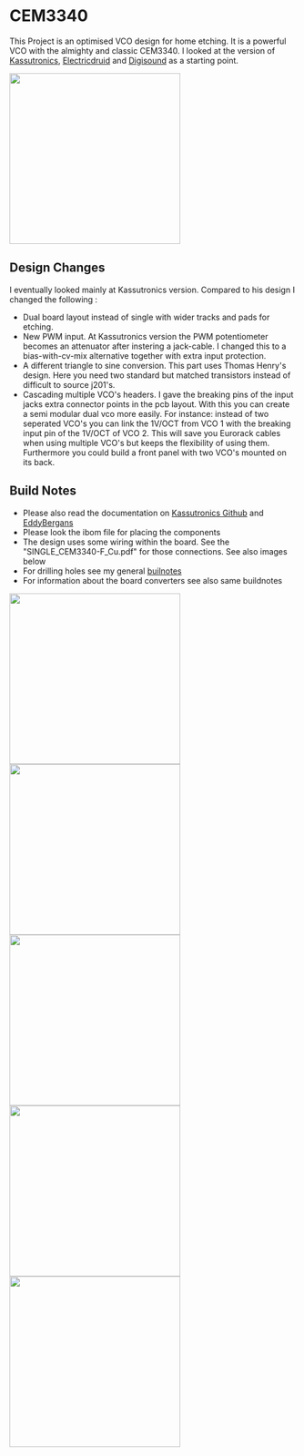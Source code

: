 # CEM3340

This Project is an optimised VCO design for home etching. It is a powerful VCO with the almighty and classic CEM3340. I looked at the version of [Kassutronics](https://kassu2000.blogspot.com/2018/06/vco-3340.html), [Electricdruid](https://electricdruid.net/cem3340-vco-voltage-controlled-oscillator-designs/) and  [Digisound](https://www.eddybergman.com/2020/01/synthesizer-build-part-18-really-good.html) as a starting point.

<img src="https://raw.githubusercontent.com/PierreIsCoding/sdiy/main/CEM3340_VCO/images/20210808_181042.jpg" width="300" />


## Design Changes
I eventually looked mainly at Kassutronics version. Compared to his design I changed the following :
* Dual board layout instead of single with wider tracks and pads for etching.
* New PWM input. At Kassutronics version the PWM potentiometer becomes an attenuator after instering a jack-cable. I changed this to a bias-with-cv-mix alternative together with extra input protection.
* A different triangle to sine conversion. This part uses Thomas Henry's design. Here you need two standard but matched transistors instead of difficult to source j201's. 
* Cascading multiple VCO's headers. I gave the breaking pins of the input jacks extra connector points in the pcb layout. With this you can create a semi modular dual vco more easily. For instance: instead of two seperated VCO's you can link the 1V/OCT from VCO 1 with the breaking input pin of the 1V/OCT of  VCO 2. This will save you Eurorack cables when using multiple VCO's but keeps the flexibility of using them. Furthermore you could build a front panel with two VCO's mounted on its back.

## Build Notes
* Please also read the documentation on [Kassutronics Github](https://github.com/kassu/kassutronics/tree/master/documentation/VCO%203340) and [EddyBergans](https://www.eddybergman.com/2020/01/synthesizer-build-part-18-really-good.html)
* Please look the ibom file for placing the components
* The design uses some wiring within the board. See the "SINGLE_CEM3340-F_Cu.pdf" for those connections. See also images below
* For drilling holes see my general [builnotes](https://github.com/PierreIsCoding/sdiy/tree/main/buildnotes)
* For information about the board converters see also same buildnotes

<img src="https://raw.githubusercontent.com/PierreIsCoding/sdiy/main/CEM3340_VCO/images/20210808_181119.jpg" width="300" />
<img src="https://raw.githubusercontent.com/PierreIsCoding/sdiy/main/CEM3340_VCO/images/20210808_181134.jpg" width="300" />
<img src="https://raw.githubusercontent.com/PierreIsCoding/sdiy/main/CEM3340_VCO/images/20210808_181208.jpg" width="300" />
<img src="https://raw.githubusercontent.com/PierreIsCoding/sdiy/main/CEM3340_VCO/images/20210808_181221.jpg" width="300" />
<img src="https://raw.githubusercontent.com/PierreIsCoding/sdiy/main/CEM3340_VCO/images/20210808_181314.jpg" width="300" />

